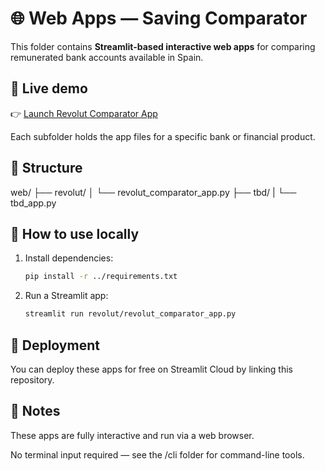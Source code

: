 # 🌐 Web Apps — Saving Comparator

This folder contains **Streamlit-based interactive web apps** for comparing remunerated bank accounts available in Spain.

## 📲 Live demo

👉 [Launch Revolut Comparator App](https://revolut-comparator-crp.streamlit.app/)

Each subfolder holds the app files for a specific bank or financial product.

## 📂 Structure

web/
├── revolut/
│ └── revolut_comparator_app.py
├── tbd/
| └── tbd_app.py


## 📌 How to use locally

1. Install dependencies:
   ```bash
   pip install -r ../requirements.txt

2. Run a Streamlit app:
    ```bash
    streamlit run revolut/revolut_comparator_app.py

## 🚀 Deployment
You can deploy these apps for free on Streamlit Cloud by linking this repository.

## 📃 Notes
These apps are fully interactive and run via a web browser.

No terminal input required — see the /cli folder for command-line tools.

